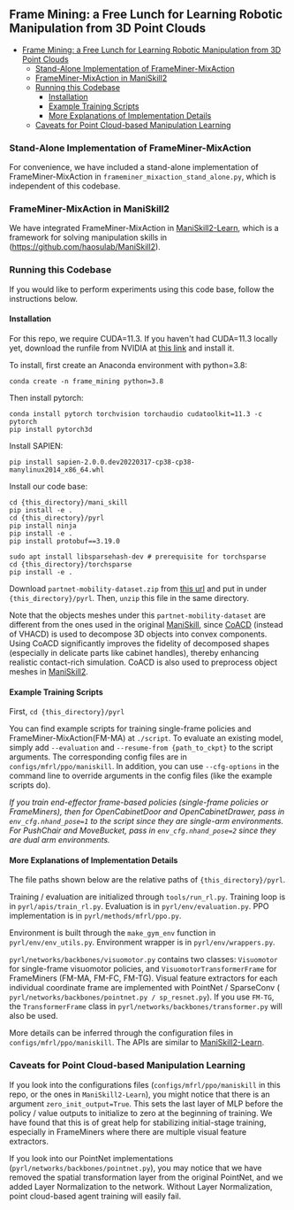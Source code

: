 ## Frame Mining: a Free Lunch for Learning Robotic Manipulation from 3D Point Clouds

- [Frame Mining: a Free Lunch for Learning Robotic Manipulation from 3D Point Clouds](#frame-mining-a-free-lunch-for-learning-robotic-manipulation-from-3d-point-clouds)
  - [Stand-Alone Implementation of FrameMiner-MixAction](#stand-alone-implementation-of-frameminer-mixaction)
  - [FrameMiner-MixAction in ManiSkill2](#frameminer-mixaction-in-maniskill2)
  - [Running this Codebase](#running-this-codebase)
    - [Installation](#installation)
    - [Example Training Scripts](#example-training-scripts)
    - [More Explanations of Implementation Details](#more-explanations-of-implementation-details)
  - [Caveats for Point Cloud-based Manipulation Learning](#caveats-for-point-cloud-based-manipulation-learning)

### Stand-Alone Implementation of FrameMiner-MixAction

For convenience, we have included a stand-alone implementation of FrameMiner-MixAction in `frameminer_mixaction_stand_alone.py`, which is independent of this codebase.

### FrameMiner-MixAction in ManiSkill2

We have integrated FrameMiner-MixAction in [ManiSkill2-Learn](https://github.com/haosulab/ManiSkill2-Learn), which is a framework for solving manipulation skills in (https://github.com/haosulab/ManiSkill2). 


### Running this Codebase

If you would like to perform experiments using this code base, follow the instructions below.

#### Installation

For this repo, we require CUDA=11.3. If you haven't had CUDA=11.3 locally yet, download the runfile from NVIDIA at [this link](https://developer.nvidia.com/cuda-11.3.0-download-archive) and install it.

To install, first create an Anaconda environment with python=3.8:

```
conda create -n frame_mining python=3.8
```

Then install pytorch:

```
conda install pytorch torchvision torchaudio cudatoolkit=11.3 -c pytorch
pip install pytorch3d
```

Install SAPIEN:

```
pip install sapien-2.0.0.dev20220317-cp38-cp38-manylinux2014_x86_64.whl
```

Install our code base:
```
cd {this_directory}/mani_skill
pip install -e .
cd {this_directory}/pyrl
pip install ninja
pip install -e .
pip install protobuf==3.19.0

sudo apt install libsparsehash-dev # prerequisite for torchsparse
cd {this_directory}/torchsparse
pip install -e .
```

Download `partnet-mobility-dataset.zip` from [this url](https://drive.google.com/drive/folders/1shJIf8IV4nLRguedr4biSJF8nRq1gDCR) and put in under `{this_directory}/pyrl`. Then, `unzip` this file in the same directory. 

Note that the objects meshes under this `partnet-mobility-dataset` are different from the ones used in the original [ManiSkill](https://github.com/haosulab/ManiSkill), since [CoACD](https://github.com/SarahWeiii/CoACD) (instead of VHACD) is used to decompose 3D objects into convex components. Using CoACD significantly improves the fidelity of decomposed shapes (especially in delicate parts like cabinet handles), thereby enhancing realistic contact-rich simulation. CoACD is also used to preprocess object meshes in [ManiSkill2](https://github.com/haosulab/ManiSkill2).


#### Example Training Scripts

First, `cd {this_directory}/pyrl`

You can find example scripts for training single-frame policies and FrameMiner-MixAction(FM-MA) at `./script`. To evaluate an existing model, simply add `--evaluation` and `--resume-from {path_to_ckpt}` to the script arguments. The corresponding config files are in `configs/mfrl/ppo/maniskill`. In addition, you can use `--cfg-options` in the command line to override arguments in the config files (like the example scripts do). 

*If you train end-effector frame-based policies (single-frame policies or FrameMiners), then for OpenCabinetDoor and OpenCabinetDrawer, pass in `env_cfg.nhand_pose=1` to the script since they are single-arm environments. For PushChair and MoveBucket, pass in `env_cfg.nhand_pose=2` since they are dual arm environments.*

#### More Explanations of Implementation Details

The file paths shown below are the relative paths of `{this_directory}/pyrl`.

Training / evaluation are initialized through `tools/run_rl.py`. Training loop is in `pyrl/apis/train_rl.py`. Evaluation is in `pyrl/env/evaluation.py`. PPO implementation is in `pyrl/methods/mfrl/ppo.py`.

Environment is built through the `make_gym_env` function in `pyrl/env/env_utils.py`. Environment wrapper is in `pyrl/env/wrappers.py`.

`pyrl/networks/backbones/visuomotor.py` contains two classes: `Visuomotor` for single-frame visuomotor policies, and `VisuomotorTransformerFrame` for FrameMiners (FM-MA, FM-FC, FM-TG). Visual feature extractors for each individual coordinate frame are implemented with PointNet / SparseConv ( `pyrl/networks/backbones/pointnet.py / sp_resnet.py`). If you use `FM-TG`, the `TransformerFrame` class in `pyrl/networks/backbones/transformer.py` will also be used.

More details can be inferred through the configuration files in `configs/mfrl/ppo/maniskill`. The APIs are similar to [ManiSkill2-Learn](https://github.com/haosulab/ManiSkill2-Learn).

### Caveats for Point Cloud-based Manipulation Learning

If you look into the configurations files (`configs/mfrl/ppo/maniskill` in this repo, or the ones in `ManiSkill2-Learn`), you might notice that there is an argument `zero_init_output=True`. This sets the last layer of MLP before the policy / value outputs to initialize to zero at the beginning of training. We have found that this is of great help for stabilizing initial-stage training, especially in FrameMiners where there are multiple visual feature extractors.

If you look into our PointNet implementations (`pyrl/networks/backbones/pointnet.py`), you may notice that we have removed the spatial transformation layer from the original PointNet, and we added Layer Normalization to the network. Without Layer Normalization, point cloud-based agent training will easily fail. 



